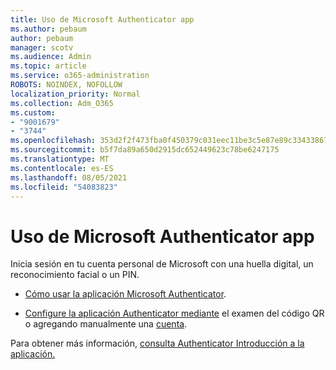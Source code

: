```yaml
---
title: Uso de Microsoft Authenticator app
ms.author: pebaum
author: pebaum
manager: scotv
ms.audience: Admin
ms.topic: article
ms.service: o365-administration
ROBOTS: NOINDEX, NOFOLLOW
localization_priority: Normal
ms.collection: Adm_O365
ms.custom:
- "9001679"
- "3744"
ms.openlocfilehash: 353d2f2f473fba0f450379c031eec11be3c5e87e89c33433867818c22090be79
ms.sourcegitcommit: b5f7da89a650d2915dc652449623c78be6247175
ms.translationtype: MT
ms.contentlocale: es-ES
ms.lasthandoff: 08/05/2021
ms.locfileid: "54083823"
---
```

# <a name="using-the-microsoft-authenticator-app"></a>Uso de Microsoft Authenticator app

Inicia sesión en tu cuenta personal de Microsoft con una huella digital, un reconocimiento facial o un PIN.

- [Cómo usar la aplicación Microsoft Authenticator](https://support.microsoft.com/help/4026727/microsoft-account-how-to-use-the-microsoft-authenticator-app). 

- [Configure la aplicación Authenticator mediante](https://docs.microsoft.com/azure/active-directory/user-help/security-info-setup-auth-app) el examen del código QR o agregando manualmente una [cuenta](https://docs.microsoft.com/azure/active-directory/user-help/user-help-auth-app-add-account-manual).  

Para obtener más información, [consulta Authenticator Introducción a la aplicación.](https://docs.microsoft.com/azure/active-directory/user-help/user-help-auth-app-overview)
